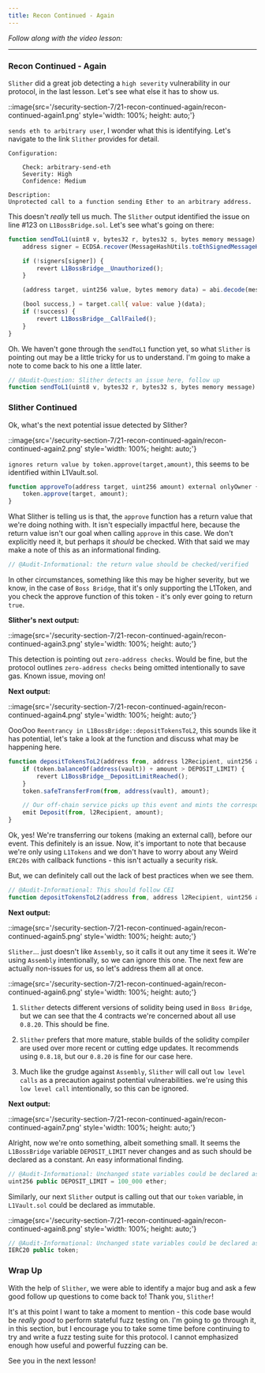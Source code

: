 ```yaml
---
title: Recon Continued - Again
---
```


_Follow along with the video lesson:_

---

### Recon Continued - Again

`Slither` did a great job detecting a `high severity` vulnerability in our protocol, in the last lesson. Let's see what else it has to show us.

::image{src='/security-section-7/21-recon-continued-again/recon-continued-again1.png' style='width: 100%; height: auto;'}

`sends eth to arbitrary user`, I wonder what this is identifying. Let's navigate to the link `Slither` provides for detail.

```
Configuration:

    Check: arbitrary-send-eth
    Severity: High
    Confidence: Medium

Description:
Unprotected call to a function sending Ether to an arbitrary address.
```

This doesn't _really_ tell us much. The `Slither` output identified the issue on line #123 on `L1BossBridge.sol`. Let's see what's going on there:

```js
function sendToL1(uint8 v, bytes32 r, bytes32 s, bytes memory message) public nonReentrant whenNotPaused {
    address signer = ECDSA.recover(MessageHashUtils.toEthSignedMessageHash(keccak256(message)), v, r, s);

    if (!signers[signer]) {
        revert L1BossBridge__Unauthorized();
    }

    (address target, uint256 value, bytes memory data) = abi.decode(message, (address, uint256, bytes));

    (bool success,) = target.call{ value: value }(data);
    if (!success) {
        revert L1BossBridge__CallFailed();
    }
}
```

Oh. We haven't gone through the `sendToL1` function yet, so what `Slither` is pointing out may be a little tricky for us to understand. I'm going to make a note to come back to his one a little later.

```js
// @Audit-Question: Slither detects an issue here, follow up
function sendToL1(uint8 v, bytes32 r, bytes32 s, bytes memory message) public nonReentrant whenNotPaused {...}
```

### Slither Continued

Ok, what's the next potential issue detected by Slither?

::image{src='/security-section-7/21-recon-continued-again/recon-continued-again2.png' style='width: 100%; height: auto;'}

`ignores return value by token.approve(target,amount)`, this seems to be identified within L1Vault.sol.

```js
function approveTo(address target, uint256 amount) external onlyOwner {
    token.approve(target, amount);
}
```

What Slither is telling us is that, the `approve` function has a return value that we're doing nothing with. It isn't especially impactful here, because the return value isn't our goal when calling `approve` in this case. We don't explicitly need it, but perhaps it _should_ be checked. With that said we may make a note of this as an informational finding.

```js
// @Audit-Informational: the return value should be checked/verified
```

In other circumstances, something like this may be higher severity, but we know, in the case of `Boss Bridge`, that it's only supporting the L1Token, and you check the approve function of this token - it's only ever going to return `true`.

**Slither's next output:**

::image{src='/security-section-7/21-recon-continued-again/recon-continued-again3.png' style='width: 100%; height: auto;'}

This detection is pointing out `zero-address checks`. Would be fine, but the protocol outlines `zero-address checks` being omitted intentionally to save gas. Known issue, moving on!

**Next output:**

::image{src='/security-section-7/21-recon-continued-again/recon-continued-again4.png' style='width: 100%; height: auto;'}

OooOoo `Reentrancy in L1BossBridge::depositTokensToL2`, this sounds like it has potential, let's take a look at the function and discuss what may be happening here.

```js
function depositTokensToL2(address from, address l2Recipient, uint256 amount) external whenNotPaused {
    if (token.balanceOf(address(vault)) + amount > DEPOSIT_LIMIT) {
        revert L1BossBridge__DepositLimitReached();
    }
    token.safeTransferFrom(from, address(vault), amount);

    // Our off-chain service picks up this event and mints the corresponding tokens on L2
    emit Deposit(from, l2Recipient, amount);
}
```

Ok, yes! We're transferring our tokens (making an external call), before our event. This definitely is an issue. Now, it's important to note that because we're only using `L1Tokens` and we don't have to worry about any Weird `ERC20s` with callback functions - this isn't actually a security risk.

But, we can definitely call out the lack of best practices when we see them.

```js
// @Audit-Informational: This should follow CEI
function depositTokensToL2(address from, address l2Recipient, uint256 amount) external whenNotPaused {...}
```

**Next output:**

::image{src='/security-section-7/21-recon-continued-again/recon-continued-again5.png' style='width: 100%; height: auto;'}

`Slither`... just doesn't like `Assembly`, so it calls it out any time it sees it. We're using `Assembly` intentionally, so we can ignore this one. The next few are actually non-issues for us, so let's address them all at once.

::image{src='/security-section-7/21-recon-continued-again/recon-continued-again6.png' style='width: 100%; height: auto;'}

1. `Slither` detects different versions of solidity being used in `Boss Bridge`, but we can see that the 4 contracts we're concerned about all use `0.8.20`. This should be fine.

2. `Slither` prefers that more mature, stable builds of the solidity compiler are used over more recent or cutting edge updates. It recommends using `0.8.18`, but our `0.8.20` is fine for our case here.

3. Much like the grudge against `Assembly`, `Slither` will call out `low level calls` as a precaution against potential vulnerabilities. we're using this `low level call` intentionally, so this can be ignored.

**Next output:**

::image{src='/security-section-7/21-recon-continued-again/recon-continued-again7.png' style='width: 100%; height: auto;'}

Alright, now we're onto something, albeit something small. It seems the `L1BossBridge` variable `DEPOSIT_LIMIT` never changes and as such should be declared as a constant. An easy informational finding.

```js
// @Audit-Informational: Unchanged state variables could be declared as constant
uint256 public DEPOSIT_LIMIT = 100_000 ether;
```

Similarly, our next `Slither` output is calling out that our `token` variable, in `L1Vault.sol` could be declared as immutable.

::image{src='/security-section-7/21-recon-continued-again/recon-continued-again8.png' style='width: 100%; height: auto;'}

```js
// @Audit-Informational: Unchanged state variables could be declared as constant
IERC20 public token;
```

### Wrap Up

With the help of `Slither`, we were able to identify a major bug and ask a few good follow up questions to come back to! Thank you, `Slither`!

It's at this point I want to take a moment to mention - this code base would be _really good_ to perform stateful fuzz testing on. I'm going to go through it, in this section, but I encourage you to take some time before continuing to try and write a fuzz testing suite for this protocol. I cannot emphasized enough how useful and powerful fuzzing can be.

See you in the next lesson!
